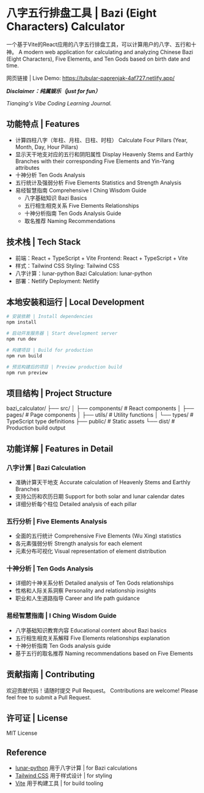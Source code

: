 # 八字五行排盘工具 | Bazi (Eight Characters) Calculator


一个基于Vite的React应用的八字五行排盘工具，可以计算用户的八字、五行和十神。
A modern web application for calculating and analyzing Chinese Bazi (Eight Characters), Five Elements, and Ten Gods based on birth date and time.

网页链接 | Live Demo:
https://tubular-paprenjak-4af727.netlify.app/

_**Disclaimer：纯属娱乐（just for fun）**_

_Tianqing's Vibe Coding Learning Journal._

## 功能特点 | Features

- 计算四柱八字（年柱、月柱、日柱、时柱）
  Calculate Four Pillars (Year, Month, Day, Hour Pillars)
- 显示天干地支对应的五行和阴阳属性
  Display Heavenly Stems and Earthly Branches with their corresponding Five Elements and Yin-Yang attributes
- 十神分析
  Ten Gods Analysis
- 五行统计及强弱分析
  Five Elements Statistics and Strength Analysis
- 易经智慧指南
  Comprehensive I Ching Wisdom Guide
  - 八字基础知识
    Bazi Basics
  - 五行相生相克关系
    Five Elements Relationships
  - 十神分析指南
    Ten Gods Analysis Guide
  - 取名推荐
    Naming Recommendations

## 技术栈 | Tech Stack

- 前端：React + TypeScript + Vite
  Frontend: React + TypeScript + Vite
- 样式：Tailwind CSS
  Styling: Tailwind CSS
- 八字计算：lunar-python
  Bazi Calculation: lunar-python
- 部署：Netlify
  Deployment: Netlify

## 本地安装和运行 | Local Development

```bash
# 安装依赖 | Install dependencies
npm install

# 启动开发服务器 | Start development server
npm run dev

# 构建项目 | Build for production
npm run build

# 预览构建后的项目 | Preview production build
npm run preview
```

## 项目结构 | Project Structure
bazi_calculator/
├── src/
│ ├── components/ # React components
│ ├── pages/ # Page components
│ ├── utils/ # Utility functions
│ └── types/ # TypeScript type definitions
├── public/ # Static assets
└── dist/ # Production build output

## 功能详解 | Features in Detail

### 八字计算 | Bazi Calculation
- 准确计算天干地支
  Accurate calculation of Heavenly Stems and Earthly Branches
- 支持公历和农历日期
  Support for both solar and lunar calendar dates
- 详细分析每个柱位
  Detailed analysis of each pillar

### 五行分析 | Five Elements Analysis
- 全面的五行统计
  Comprehensive Five Elements (Wu Xing) statistics
- 各元素强弱分析
  Strength analysis for each element
- 元素分布可视化
  Visual representation of element distribution

### 十神分析 | Ten Gods Analysis
- 详细的十神关系分析
  Detailed analysis of Ten Gods relationships
- 性格和人际关系洞察
  Personality and relationship insights
- 职业和人生道路指导
  Career and life path guidance

### 易经智慧指南 | I Ching Wisdom Guide
- 八字基础知识教育内容
  Educational content about Bazi basics
- 五行相生相克关系解释
  Five Elements relationships explanation
- 十神分析指南
  Ten Gods analysis guide
- 基于五行的取名推荐
  Naming recommendations based on Five Elements

## 贡献指南 | Contributing

欢迎贡献代码！请随时提交 Pull Request。
Contributions are welcome! Please feel free to submit a Pull Request.

## 许可证 | License

MIT License


## Reference

- [lunar-python](https://github.com/6tail/lunar-python) 用于八字计算 | for Bazi calculations
- [Tailwind CSS](https://tailwindcss.com) 用于样式设计 | for styling
- [Vite](https://vitejs.dev) 用于构建工具 | for build tooling



